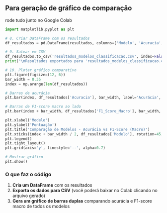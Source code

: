 
##  Para geração de gráfico de comparação

rode tudo junto no Google Colab

```python
import matplotlib.pyplot as plt

# 8. Criar DataFrame com os resultados
df_resultados = pd.DataFrame(resultados, columns=['Modelo', 'Acuracia', 'F1_Score_Macro'])

# 9. Salvar em CSV
df_resultados.to_csv('resultados_modelos_classificacao.csv', index=False)
print("\nResultados exportados para 'resultados_modelos_classificacao.csv' com sucesso!")

# 10. Plotar gráfico comparativo
plt.figure(figsize=(12, 6))
bar_width = 0.35
index = np.arange(len(df_resultados))

# Barras de acurácia
plt.bar(index, df_resultados['Acuracia'], bar_width, label='Acurácia', color='skyblue')

# Barras de F1-score macro ao lado
plt.bar(index + bar_width, df_resultados['F1_Score_Macro'], bar_width, label='F1-Score (Macro)', color='orange')

plt.xlabel('Modelo')
plt.ylabel('Pontuação')
plt.title('Comparação de Modelos - Acurácia vs F1-Score (Macro)')
plt.xticks(index + bar_width / 2, df_resultados['Modelo'], rotation=45, ha='right')
plt.legend()
plt.tight_layout()
plt.grid(axis='y', linestyle='--', alpha=0.7)

# Mostrar gráfico
plt.show()
```


### O que faz o código

1. **Cria um DataFrame** com os resultados
2. **Exporta os dados para CSV** (você poderá baixar no Colab clicando no arquivo gerado)
3. **Gera um gráfico de barras duplas** comparando acurácia e F1-score macro de todos os modelos

